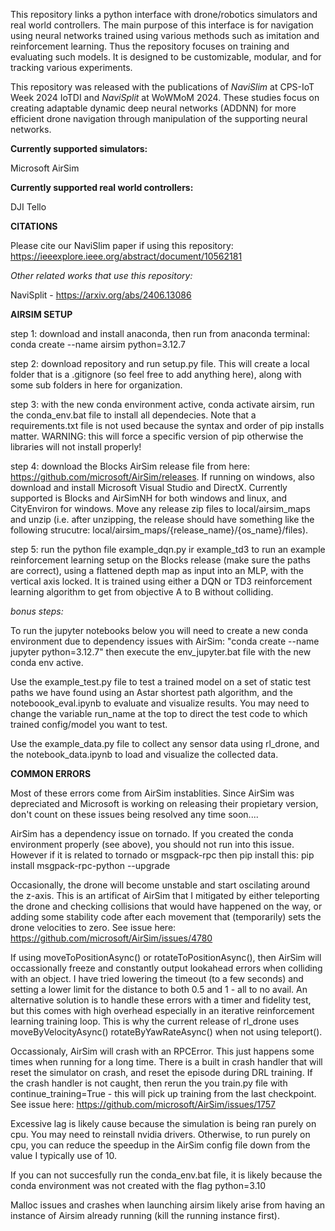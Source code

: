 This repository links a python interface with drone/robotics simulators and real world controllers. The main purpose of this interface is for navigation using neural networks trained using various methods such as imitation and reinforcement learning. Thus the repository focuses on training and evaluating such models. It is designed to be customizable, modular, and for tracking various experiments. 

This repository was released with the publications of _NaviSlim_ at CPS-IoT Week 2024 IoTDI and _NaviSplit_ at WoWMoM 2024. These studies focus on creating adaptable dynamic deep neural networks (ADDNN) for more efficient drone navigation through manipulation of the supporting neural networks. 

**Currently supported simulators:**

Microsoft AirSim

**Currently supported real world controllers:**

DJI Tello

**CITATIONS**

Please cite our NaviSlim paper if using this repository: https://ieeexplore.ieee.org/abstract/document/10562181

_Other related works that use this repository:_

NaviSplit - https://arxiv.org/abs/2406.13086

**AIRSIM SETUP**

step 1: download and install anaconda, then run from anaconda terminal:
conda create --name airsim python=3.12.7

step 2: download repository and run setup.py file. This will create a local folder that is a .gitignore (so feel free to add anything here), along with some sub folders in here for organization.  

step 3: with the new conda environment active, 
conda activate airsim, run the conda_env.bat file to install all dependecies. Note that a requirements.txt file is not used because the syntax and order of pip installs matter. WARNING: this will force a specific version of pip otherwise the libraries will not install properly!

step 4: download the Blocks AirSim release file from here: https://github.com/microsoft/AirSim/releases. If running on windows, also download and install Microsoft Visual Studio and DirectX. Currently supported is Blocks and AirSimNH for both windows and linux, and CityEnviron for windows. Move any release zip files to local/airsim_maps and unzip (i.e. after unzipping, the release should have something like the following strucutre: local/airsim_maps/{release_name}/{os_name}/files).

step 5: run the python file example_dqn.py ir example_td3 to run an example reinforcement learning setup on the Blocks release (make sure the paths are correct), using a flattened depth map as input into an MLP, with the vertical axis locked. It is trained using either a DQN or TD3 reinforcement learning algorithm to get from objective A to B without colliding. 

_bonus steps:_

To run the jupyter notebooks below you will need to create a new conda environment due to dependency issues with AirSim: "conda create --name jupyter python=3.12.7" then execute the env_jupyter.bat file with the new conda env active.

Use the example_test.py file to test a trained model on a set of static test paths we have found using an Astar shortest path algorithm, and the noteboook_eval.ipynb to evaluate and visualize results. You may need to change the variable run_name at the top to direct the test code to which trained config/model you want to test.

Use the example_data.py file to collect any sensor data using rl_drone, and the notebook_data.ipynb to load and visualize the collected data. 

**COMMON ERRORS**

Most of these errors come from AirSim instablities. Since AirSim was depreciated and Microsoft is working on releasing their propietary version, don't count on these issues being resolved any time soon....

AirSim has a dependency issue on tornado. If you created the conda environment properly (see above), you should not run into this issue. However if it is related to tornado or msgpack-rpc then pip install this:
pip install msgpack-rpc-python --upgrade

Occasionally, the drone will become unstable and start oscilating around the z-axis. This is an artificat of AirSim that I mitigated by either teleporting the drone and checking collisions that would have happened on the way, or adding some stability code after each movement that (temporarily) sets the drone velocities to zero. See issue here: https://github.com/microsoft/AirSim/issues/4780

If using moveToPositionAsync() or rotateToPositionAsync(), then AirSim will occassionally freeze and constantly output lookahead errors when colliding with an object. I have tried lowering the timeout (to a few seconds) and setting a lower limit for the distance to both 0.5 and 1 - all to no avail. An alternative solution is to handle these errors with a timer and fidelity test, but this comes with high overhead especially in an iterative reinforcement learning training loop. This is why the current release of rl_drone uses moveByVelocityAsync() rotateByYawRateAsync() when not using teleport().

Occassionaly, AirSim will crash with an RPCError. This just happens some times when running for a long time. There is a built in crash handler that will reset the simulator on crash, and reset the episode during DRL training. If the crash handler is not caught, then rerun the you train.py file with continue_training=True - this will pick up training from the last checkpoint. See issue here: https://github.com/microsoft/AirSim/issues/1757

Excessive lag is likely cause because the simulation is being ran purely on cpu. You may need to reinstall nvidia drivers. Otherwise, to run purely on cpu, you can reduce the speedup in the AirSim config file down from the value I typically use of 10.

If you can not succesfully run the conda_env.bat file, it is likely because the conda environment was not created with the flag python=3.10

Malloc issues and crashes when launching airsim likely arise from having an instance of Airsim already running (kill the running instance first).
